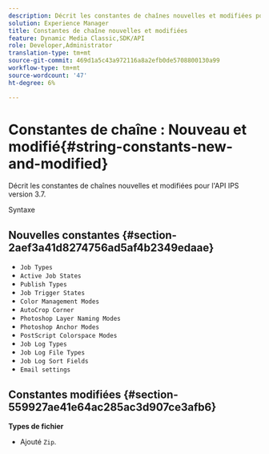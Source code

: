 ```yaml
---
description: Décrit les constantes de chaînes nouvelles et modifiées pour l'API IPS version 3.7.
solution: Experience Manager
title: Constantes de chaîne nouvelles et modifiées
feature: Dynamic Media Classic,SDK/API
role: Developer,Administrator
translation-type: tm+mt
source-git-commit: 469d1a5c43a972116a8a2efb0de5708800130a99
workflow-type: tm+mt
source-wordcount: '47'
ht-degree: 6%

---
```



# Constantes de chaîne : Nouveau et modifié{#string-constants-new-and-modified}

Décrit les constantes de chaînes nouvelles et modifiées pour l&#39;API IPS version 3.7.

Syntaxe

## Nouvelles constantes {#section-2aef3a41d8274756ad5af4b2349edaae}

* `Job Types`
* `Active Job States`
* `Publish Types`
* `Job Trigger States`
* `Color Management Modes`
* `AutoCrop Corner`
* `Photoshop Layer Naming Modes`
* `Photoshop Anchor Modes`
* `PostScript Colorspace Modes`
* `Job Log Types`
* `Job Log File Types`
* `Job Log Sort Fields`
* `Email settings`

## Constantes modifiées {#section-559927ae41e64ac285ac3d907ce3afb6}

**Types de fichier**

* Ajouté `Zip`.

